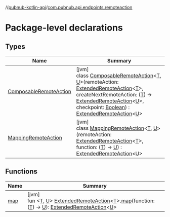//[pubnub-kotlin-api](../../index.md)/[com.pubnub.api.endpoints.remoteaction](index.md)

# Package-level declarations

## Types

| Name | Summary |
|---|---|
| [ComposableRemoteAction](-composable-remote-action/index.md) | [jvm]<br>class [ComposableRemoteAction](-composable-remote-action/index.md)&lt;[T](-composable-remote-action/index.md), [U](-composable-remote-action/index.md)&gt;(remoteAction: [ExtendedRemoteAction](../../../../pubnub-kotlin/pubnub-kotlin-core-api/pubnub-kotlin-core-api/com.pubnub.api.endpoints.remoteaction/-extended-remote-action/index.md)&lt;[T](-composable-remote-action/index.md)&gt;, createNextRemoteAction: ([T](-composable-remote-action/index.md)) -&gt; [ExtendedRemoteAction](../../../../pubnub-kotlin/pubnub-kotlin-core-api/pubnub-kotlin-core-api/com.pubnub.api.endpoints.remoteaction/-extended-remote-action/index.md)&lt;[U](-composable-remote-action/index.md)&gt;, checkpoint: [Boolean](https://kotlinlang.org/api/core/kotlin-stdlib/kotlin/-boolean/index.html)) : [ExtendedRemoteAction](../../../../pubnub-kotlin/pubnub-kotlin-core-api/pubnub-kotlin-core-api/com.pubnub.api.endpoints.remoteaction/-extended-remote-action/index.md)&lt;[U](-composable-remote-action/index.md)&gt; |
| [MappingRemoteAction](-mapping-remote-action/index.md) | [jvm]<br>class [MappingRemoteAction](-mapping-remote-action/index.md)&lt;[T](-mapping-remote-action/index.md), [U](-mapping-remote-action/index.md)&gt;(remoteAction: [ExtendedRemoteAction](../../../../pubnub-kotlin/pubnub-kotlin-core-api/pubnub-kotlin-core-api/com.pubnub.api.endpoints.remoteaction/-extended-remote-action/index.md)&lt;[T](-mapping-remote-action/index.md)&gt;, function: ([T](-mapping-remote-action/index.md)) -&gt; [U](-mapping-remote-action/index.md)) : [ExtendedRemoteAction](../../../../pubnub-kotlin/pubnub-kotlin-core-api/pubnub-kotlin-core-api/com.pubnub.api.endpoints.remoteaction/-extended-remote-action/index.md)&lt;[U](-mapping-remote-action/index.md)&gt; |

## Functions

| Name | Summary |
|---|---|
| [map](map.md) | [jvm]<br>fun &lt;[T](map.md), [U](map.md)&gt; [ExtendedRemoteAction](../../../../pubnub-kotlin/pubnub-kotlin-core-api/pubnub-kotlin-core-api/com.pubnub.api.endpoints.remoteaction/-extended-remote-action/index.md)&lt;[T](map.md)&gt;.[map](map.md)(function: ([T](map.md)) -&gt; [U](map.md)): [ExtendedRemoteAction](../../../../pubnub-kotlin/pubnub-kotlin-core-api/pubnub-kotlin-core-api/com.pubnub.api.endpoints.remoteaction/-extended-remote-action/index.md)&lt;[U](map.md)&gt; |
